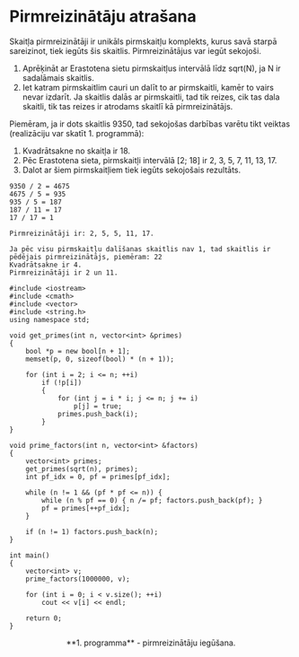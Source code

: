 # Pirmreizinātāju atrašana

Skaitļa pirmreizinātāji ir unikāls pirmskaitļu komplekts, kurus savā starpā sareizinot, tiek iegūts šis skaitlis. Pirmreizinātājus var iegūt sekojoši.

1. Aprēķināt ar Erastotena sietu pirmskaitļus intervālā līdz sqrt(N), ja N ir sadalāmais skaitlis.
2. Iet katram pirmskaitlim cauri un dalīt to ar pirmskaitli, kamēr to vairs nevar izdarīt. Ja skaitlis dalās ar pirmskaitli, tad tik reizes, cik tas dala skaitli, tik tas reizes ir atrodams skaitlī kā pirmreizinātājs.


Piemēram, ja ir dots skaitlis 9350, tad sekojošas darbības varētu tikt veiktas (realizāciju var skatīt 1. programmā):

1. Kvadrātsakne no skaitļa ir 18.
1. Pēc Erastotena sieta, pirmskaitļi intervālā [2; 18] ir 2, 3, 5, 7, 11, 13, 17.
1. Dalot ar šiem pirmskaitļiem tiek iegūts sekojošais rezultāts.

```
9350 / 2 = 4675
4675 / 5 = 935
935 / 5 = 187
187 / 11 = 17
17 / 17 = 1

Pirmreizinātāji ir: 2, 5, 5, 11, 17.

Ja pēc visu pirmskaitļu dalīšanas skaitlis nav 1, tad skaitlis ir pēdējais pirmreizinātājs, piemēram: 22
Kvadrātsakne ir 4.
Pirmreizinātāji ir 2 un 11.
```

```
#include <iostream>
#include <cmath>
#include <vector>
#include <string.h>
using namespace std;

void get_primes(int n, vector<int> &primes)
{
    bool *p = new bool[n + 1];
    memset(p, 0, sizeof(bool) * (n + 1));

    for (int i = 2; i <= n; ++i)
        if (!p[i])
        {
            for (int j = i * i; j <= n; j += i)
                p[j] = true;
            primes.push_back(i);
        }
}

void prime_factors(int n, vector<int> &factors)
{
    vector<int> primes;
    get_primes(sqrt(n), primes);
    int pf_idx = 0, pf = primes[pf_idx];

    while (n != 1 && (pf * pf <= n)) {
        while (n % pf == 0) { n /= pf; factors.push_back(pf); }
        pf = primes[++pf_idx];
    }

    if (n != 1) factors.push_back(n);
}

int main()
{
    vector<int> v;
    prime_factors(1000000, v);

    for (int i = 0; i < v.size(); ++i)
        cout << v[i] << endl;

    return 0;
}
```

<center>
**1. programma** - pirmreizinātāju iegūšana.
</center>